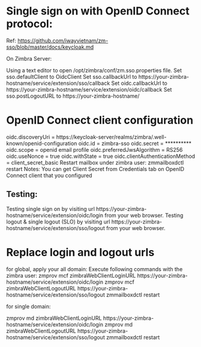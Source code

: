 Single sign on with OpenID Connect protocol:
============================================
Ref: https://github.com/iwayvietnam/zm-sso/blob/master/docs/keycloak.md

On Zimbra Server:

Using a text editor to open /opt/zimbra/conf/zm.sso.properties file.
Set sso.defaultClient to OidcClient
Set sso.callbackUrl to https://your-zimbra-hostname/service/extension/sso/callback
Set oidc.callbackUrl to https://your-zimbra-hostname/service/extension/oidc/callback
Set sso.postLogoutURL to https://your-zimbra-hostname/

# OpenID Connect client configuration
oidc.discoveryUri = https://keycloak-server/realms/zimbra/.well-known/openid-configuration
oidc.id = zimbra-sso
oidc.secret = **********
oidc.scope = openid email profile
oidc.preferredJwsAlgorithm = RS256
oidc.useNonce = true
oidc.withState = true
oidc.clientAuthenticationMethod = client_secret_basic
Restart mailbox under zimbra user: zmmailboxdctl restart
Notes: You can get Client Secret from Credentials tab on OpenID Connect client that you configured

Testing:
-------
Testing single sign on by visiting url https://your-zimbra-hostname/service/extension/oidc/login from your web browser.
Testing logout & single logout (SLO) by visiting url https://your-zimbra-hostname/service/extension/sso/logout from your web browser.

Replace login and logout urls
==============================

for global, apply your all domain:
Execute following commands with the zimbra user:
zmprov mcf zimbraWebClientLoginURL https://your-zimbra-hostname/service/extension/oidc/login
zmprov mcf zimbraWebClientLogoutURL https://your-zimbra-hostname/service/extension/sso/logout
zmmailboxdctl restart

for single domain:

zmprov md zimbraWebClientLoginURL https://your-zimbra-hostname/service/extension/oidc/login
zmprov md zimbraWebClientLogoutURL https://your-zimbra-hostname/service/extension/sso/logout
zmmailboxdctl restart